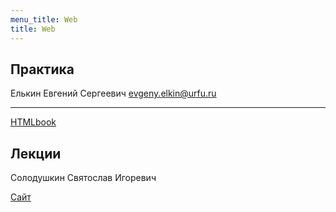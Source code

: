 ```yaml
---
menu_title: Web
title: Web
---
```


## Практика

Елькин Евгений Сергеевич evgeny.elkin@urfu.ru

---

[HTMLbook](http://htmlbook.ru/)

## Лекции

Солодушкин Святослав Игоревич

[Сайт](http://solod.zz.mu/edu/web/)

